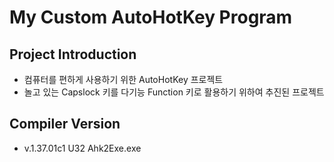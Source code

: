 # My Custom AutoHotKey Program

## Project Introduction

- 컴퓨터를 편하게 사용하기 위한 AutoHotKey 프로젝트
- 놀고 있는 Capslock 키를 다기능 Function 키로 활용하기 위하여 추진된 프로젝트

## Compiler Version

- v.1.37.01c1 U32 Ahk2Exe.exe